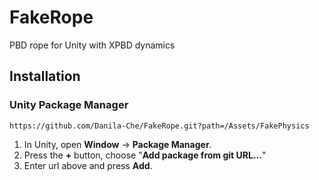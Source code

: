 # FakeRope
PBD rope for Unity with XPBD dynamics

## Installation

### Unity Package Manager
```
https://github.com/Danila-Che/FakeRope.git?path=/Assets/FakePhysics
```

1. In Unity, open **Window** → **Package Manager**.
2. Press the **+** button, choose "**Add package from git URL...**"
3. Enter url above and press **Add**.
